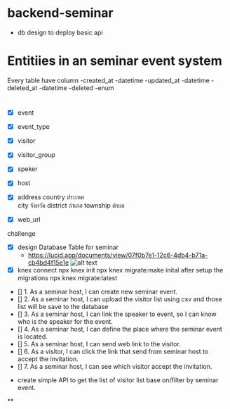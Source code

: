 # backend-seminar
- db design to deploy basic api


# Entitiies in an seminar event system
 Every table have column
    -created_at -datetime
    -updated_at -datetime
    -deleted_at -datetime
    -deleted -enum
#
* [x] event
* [x] event_type
* [x] visitor
* [x] visitor_group
* [x] speker
* [x] host
* [x] address
      country ประเทศ  
      city จังหวัด
      district อำเภอ
      township ตำบล
      
* [x] web_url



challenge
* [x] design Database Table for seminar
     - https://lucid.app/documents/view/07f0b7e1-12c6-4db4-b71a-cb4bd4f15e1e
     ![alt text](https://i.imgur.com/RF0K8ln.jpeg)
* [x] knex connect
        npx knex init
        npx knex migrate:make inital
        after setup the migrations
            npx knex migrate:latest
* [] 1. As a seminar host, I can create new seminar event.
* [] 2. As a seminar host, I can upload the visitor list using csv and those list will be save to the database
* [] 3. As a seminar host, I can link the speaker to event, so I can know who is the speaker for the event.
* [] 4. As a seminar host, I can define the place where the seminar event  is located.
* [] 5. As a seminar host, I can send web link to the visitor.
* [] 6. As a visitor, I can click the link that send from seminar host to accept the invitation.
* [] 7. As a seminar host, I can see which visitor accept the invitation.

- create simple API to get the list of visitor list base on/filter by seminar event.





**